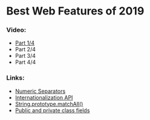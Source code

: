 # Best Web Features of 2019

### Video:

- [Part 1/4](https://www.youtube.com/watch?v=Xtmp2HbSreQ)
- Part 2/4
- Part 3/4
- Part 4/4


### Links:

- [Numeric Separators](https://v8.dev/features/numeric-separators)
- [Internationalization API](https://developer.mozilla.org/en-US/docs/Web/JavaScript/Reference/Global_Objects/Intl)
- [String.prototype.matchAll()](https://developer.mozilla.org/en-US/docs/Web/JavaScript/Reference/Global_Objects/String/matchAll)
- [Public and private class fields](https://v8.dev/features/class-fields)